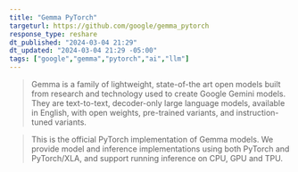 ```yaml
---
title: "Gemma PyTorch"
targeturl: https://github.com/google/gemma_pytorch
response_type: reshare
dt_published: "2024-03-04 21:29"
dt_updated: "2024-03-04 21:29 -05:00"
tags: ["google","gemma","pytorch","ai","llm"]
---
```


> Gemma is a family of lightweight, state-of-the art open models built from research and technology used to create Google Gemini models. They are text-to-text, decoder-only large language models, available in English, with open weights, pre-trained variants, and instruction-tuned variants.

> This is the official PyTorch implementation of Gemma models. We provide model and inference implementations using both PyTorch and PyTorch/XLA, and support running inference on CPU, GPU and TPU.
